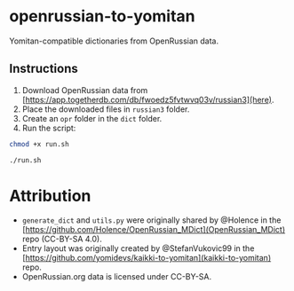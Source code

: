 # openrussian-to-yomitan
Yomitan-compatible dictionaries from OpenRussian data.

## Instructions
1. Download OpenRussian data from [https://app.togetherdb.com/db/fwoedz5fvtwvq03v/russian3](here).
2. Place the downloaded files in `russian3` folder.
3. Create an `opr` folder in the `dict` folder.
4. Run  the script: 
```bash
chmod +x run.sh
```
```bash
./run.sh
```
# Attribution
* `generate_dict` and `utils.py` were originally shared by @Holence in the [https://github.com/Holence/OpenRussian_MDict](OpenRussian_MDict) repo (CC-BY-SA 4.0).
* Entry layout was originally created by @StefanVukovic99 in the [https://github.com/yomidevs/kaikki-to-yomitan](kaikki-to-yomitan) repo.
* OpenRussian.org data is licensed under CC-BY-SA.

